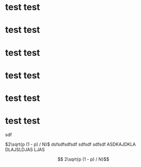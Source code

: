    # test test

   # test test
   # test test
   # test test
   # test test
   # test test
sdf

$2\sqrt{p (1 - p) / N}$ dsfsdfsdfsdf sdfsdf sdfsdf
ASDKAJDKLA DLAJSLDJAS LJAS

$$ 2\sqrt{p (1 - p) / N}$$
 